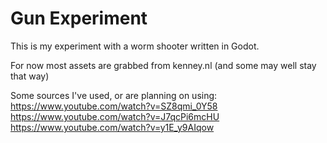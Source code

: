 # Gun Experiment
This is my experiment with a worm shooter written in Godot.

For now most assets are grabbed from kenney.nl (and some may well stay that way)

Some sources I've used, or are planning on using:
https://www.youtube.com/watch?v=SZ8qmi_0Y58
https://www.youtube.com/watch?v=J7qcPi6mcHU
https://www.youtube.com/watch?v=y1E_y9AIqow